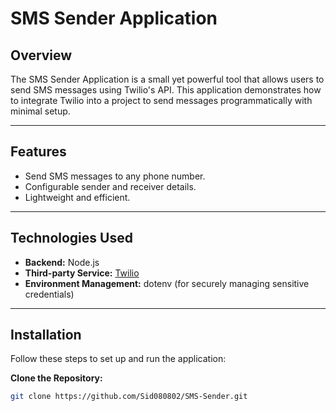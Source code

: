 # SMS Sender Application

## Overview

The SMS Sender Application is a small yet powerful tool that allows users to send SMS messages using Twilio's API. This application demonstrates how to integrate Twilio into a project to send messages programmatically with minimal setup.

---

## Features

- Send SMS messages to any phone number.
- Configurable sender and receiver details.
- Lightweight and efficient.

---

## Technologies Used

- **Backend:** Node.js 
- **Third-party Service:** [Twilio](https://www.twilio.com/)
- **Environment Management:** dotenv (for securely managing sensitive credentials)
  
---

## Installation

Follow these steps to set up and run the application:

 **Clone the Repository:**

   ```bash
   git clone https://github.com/Sid080802/SMS-Sender.git

